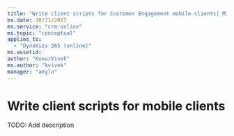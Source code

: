 ```yaml
---
title: "Write client scripts for Customer Engagement mobile clients| MicrosoftDocs"
ms.date: 10/31/2017
ms.service: "crm-online"
ms.topic: "conceptual"
applies_to: 
  - "Dynamics 365 (online)"
ms.assetid: 
author: "KumarVivek"
ms.author: "kvivek"
manager: "amyla"
---
```

# Write client scripts for mobile clients

TODO: Add description
